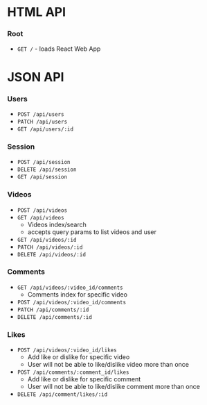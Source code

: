 # HTML API
### Root
- `GET /` - loads React Web App

# JSON API
### Users
- `POST /api/users`
- `PATCH /api/users`
- `GET /api/users/:id`

### Session
- `POST /api/session`
- `DELETE /api/session`
- `GET /api/session`

### Videos
- `POST /api/videos`
- `GET /api/videos`
  - Videos index/search
  - accepts query params to list videos and user
- `GET /api/videos/:id`
- `PATCH /api/videos/:id`
- `DELETE /api/videos/:id`

### Comments
- `GET /api/videos/:video_id/comments`
  - Comments index for specific video
- `POST /api/videos/:video_id/comments`
- `PATCH /api/comments/:id`
- `DELETE /api/comments/:id`

### Likes
- `POST /api/videos/:video_id/likes`
  - Add like or dislike for specific video
  - User will not be able to like/dislike video more than once
- `POST /api/comments/:comment_id/likes`
  - Add like or dislike for specific comment
  - User will not be able to like/dislike comment more than once
- `DELETE /api/comment/likes/:id`

